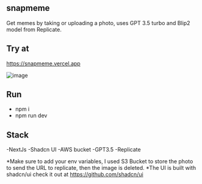 ## snapmeme
Get memes by taking or uploading a photo, uses GPT 3.5 turbo and Blip2 model from Replicate.

## Try at 
https://snapmeme.vercel.app

![image](https://github.com/deifos/snapmeme/assets/3372909/0ad740d3-23f0-452a-ae06-86edb579b516)


## Run
- npm i 
- npm run dev

## Stack

 -NextJs
 -Shadcn UI 
 -AWS bucket
 -GPT3.5
 -Replicate

*Make sure to add your env variables, I used S3 Bucket to store the photo to send the URL to replicate, then the image is deleted.
*The UI is built with shadcn/ui check it out at https://github.com/shadcn/ui
